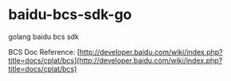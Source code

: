 baidu-bcs-sdk-go
================

golang baidu bcs sdk

BCS Doc Reference: [http://developer.baidu.com/wiki/index.php?title=docs/cplat/bcs](http://developer.baidu.com/wiki/index.php?title=docs/cplat/bcs)
